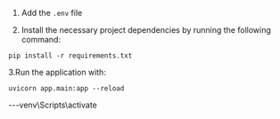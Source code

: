1. Add the `.env` file

2. Install the necessary project dependencies by running the following command:
```
pip install -r requirements.txt
```

3.Run the application with:
```
uvicorn app.main:app --reload
```

---venv\Scripts\activate